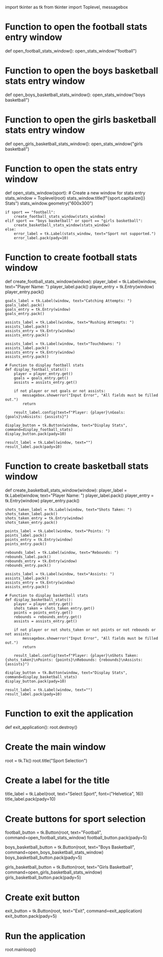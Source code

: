 import tkinter as tk
from tkinter import Toplevel, messagebox

# Function to open the football stats entry window
def open_football_stats_window():
    open_stats_window("football")

# Function to open the boys basketball stats entry window
def open_boys_basketball_stats_window():
    open_stats_window("boys basketball")

# Function to open the girls basketball stats entry window
def open_girls_basketball_stats_window():
    open_stats_window("girls basketball")

# Function to open the stats entry window
def open_stats_window(sport):
    # Create a new window for stats entry
    stats_window = Toplevel(root)
    stats_window.title(f"{sport.capitalize()} Stats")
    stats_window.geometry("600x300") 

    if sport == "football":
        create_football_stats_window(stats_window)
    elif sport == "boys basketball" or sport == "girls basketball":
        create_basketball_stats_window(stats_window)
    else:
        error_label = tk.Label(stats_window, text="Sport not supported.")
        error_label.pack(pady=10)

# Function to create football stats window
def create_football_stats_window(window):
    player_label = tk.Label(window, text="Player Name: ")
    player_label.pack()
    player_entry = tk.Entry(window)
    player_entry.pack()

    goals_label = tk.Label(window, text="Catching Attempts: ")
    goals_label.pack()
    goals_entry = tk.Entry(window)
    goals_entry.pack()

    assists_label = tk.Label(window, text="Rushing Attempts: ")
    assists_label.pack()
    assists_entry = tk.Entry(window)
    assists_entry.pack()

    assists_label = tk.Label(window, text="Touchdowns: ")
    assists_label.pack()
    assists_entry = tk.Entry(window)
    assists_entry.pack()

    # Function to display football stats
    def display_football_stats():
        player = player_entry.get()
        goals = goals_entry.get()
        assists = assists_entry.get()

        if not player or not goals or not assists:
            messagebox.showerror("Input Error", "All fields must be filled out.")
            return

        result_label.config(text=f"Player: {player}\nGoals: {goals}\nAssists: {assists}")

    display_button = tk.Button(window, text="Display Stats", command=display_football_stats)
    display_button.pack(pady=10)

    result_label = tk.Label(window, text="")
    result_label.pack(pady=10)

# Function to create basketball stats window
def create_basketball_stats_window(window):
    player_label = tk.Label(window, text="Player Name: ")
    player_label.pack()
    player_entry = tk.Entry(window)
    player_entry.pack()
    
    shots_taken_label = tk.Label(window, text="Shots Taken: ")
    shots_taken_label.pack()
    shots_taken_entry = tk.Entry(window)
    shots_taken_entry.pack()

    points_label = tk.Label(window, text="Points: ")
    points_label.pack()
    points_entry = tk.Entry(window)
    points_entry.pack()

    rebounds_label = tk.Label(window, text="Rebounds: ")
    rebounds_label.pack()
    rebounds_entry = tk.Entry(window)
    rebounds_entry.pack()

    assists_label = tk.Label(window, text="Assists: ")
    assists_label.pack()
    assists_entry = tk.Entry(window)
    assists_entry.pack()

    # Function to display basketball stats
    def display_basketball_stats():
        player = player_entry.get()
        shots_taken = shots_taken_entry.get()
        points = points_entry.get()
        rebounds = rebounds_entry.get()
        assists = assists_entry.get()

        if not player or not shots_taken or not points or not rebounds or not assists:
            messagebox.showerror("Input Error", "All fields must be filled out.")
            return

        result_label.config(text=f"Player: {player}\nShots Taken: {shots_taken}\nPoints: {points}\nRebounds: {rebounds}\nAssists: {assists}")

    display_button = tk.Button(window, text="Display Stats", command=display_basketball_stats)
    display_button.pack(pady=10)

    result_label = tk.Label(window, text="")
    result_label.pack(pady=10)

# Function to exit the application
def exit_application():
    root.destroy()

# Create the main window
root = tk.Tk()
root.title("Sport Selection")

# Create a label for the title
title_label = tk.Label(root, text="Select Sport", font=("Helvetica", 16))
title_label.pack(pady=10)

# Create buttons for sport selection
football_button = tk.Button(root, text="Football", command=open_football_stats_window)
football_button.pack(pady=5)

boys_basketball_button = tk.Button(root, text="Boys Basketball", command=open_boys_basketball_stats_window)
boys_basketball_button.pack(pady=5)

girls_basketball_button = tk.Button(root, text="Girls Basketball", command=open_girls_basketball_stats_window)
girls_basketball_button.pack(pady=5)

# Create exit button
exit_button = tk.Button(root, text="Exit", command=exit_application)
exit_button.pack(pady=5)

# Run the application
root.mainloop()
